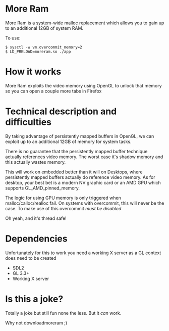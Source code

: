 # More Ram

More Ram is a system-wide malloc replacement which allows you to gain up
to an additional 12GB of system RAM.

To use:
```
$ sysctl -w vm.overcommit_memory=2
$ LD_PRELOAD=moreram.so ./app
```

# How it works

More Ram exploits the video memory using OpenGL to unlock that memory so
you can open a couple more tabs in Firefox

# Technical description and difficulties

By taking advantage of persistently mapped buffers in OpenGL, we can exploit
up to an additional 12GB of memory for system tasks.

There is no guarantee that the persistently mapped buffer technique actually
references video memory. The worst case it's shadow memory and this actually
wastes memory.

This will work on embedded better than it will on Desktops, where persistently
mapped buffers actually do reference video memory. As for desktop, your best
bet is a modern NV graphic card or an AMD GPU which supports GL_AMD_pinned_memory.

The logic for using GPU memory is only triggered when malloc/calloc/realloc
fail. On systems with overcommit, this will never be the case. To make
use of this overcommit *must be disabled*

Oh yeah, and it's thread safe!

# Dependencies
Unfortunately for this to work you need a working X server as a GL context
does need to be created

* SDL2
* GL 3.3+
* Working X server

# Is this a joke?

Totally a joke but still fun none the less. But it *can* work.

Why not downloadmoreram ;)

